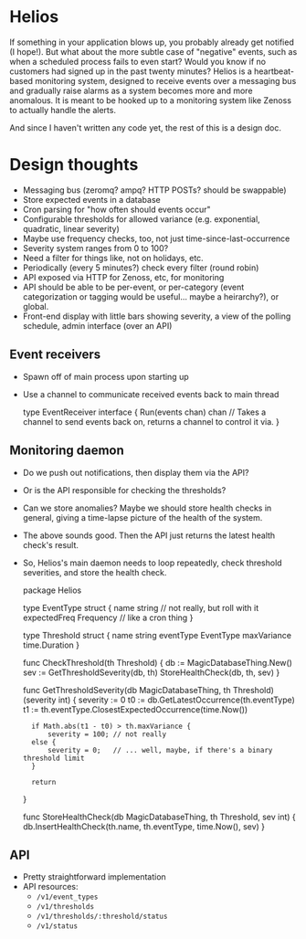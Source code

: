 # Helios

If something in your application blows up, you probably already get notified (I hope!). But what about the more subtle
case of "negative" events, such as when a scheduled process fails to even start? Would you know if no customers had
signed up in the past twenty minutes? Helios is a heartbeat-based monitoring system, designed to receive events over
a messaging bus and gradually raise alarms as a system becomes more and more anomalous. It is meant to be hooked up to
a monitoring system like Zenoss to actually handle the alerts.

And since I haven't written any code yet, the rest of this is a design doc.

# Design thoughts

* Messaging bus (zeromq? ampq? HTTP POSTs? should be swappable)
* Store expected events in a database
* Cron parsing for "how often should events occur"
* Configurable thresholds for allowed variance (e.g. exponential, quadratic, linear severity)
* Maybe use frequency checks, too, not just time-since-last-occurrence
* Severity system ranges from 0 to 100?
* Need a filter for things like, not on holidays, etc.
* Periodically (every 5 minutes?) check every filter (round robin)
* API exposed via HTTP for Zenoss, etc, for monitoring
* API should be able to be per-event, or per-category (event categorization or tagging would be
  useful... maybe a heirarchy?), or global.
* Front-end display with little bars showing severity, a view of the polling schedule, admin interface (over an API)

## Event receivers

* Spawn off of main process upon starting up
* Use a channel to communicate received events back to main thread


    type EventReceiver interface {
        Run(events chan) chan // Takes a channel to send events back on, returns a channel to control it via.
    }

## Monitoring daemon

* Do we push out notifications, then display them via the API?
* Or is the API responsible for checking the thresholds?
* Can we store anomalies? Maybe we should store health checks in general, giving a time-lapse picture of the
  health of the system.
* The above sounds good. Then the API just returns the latest health check's result.
* So, Helios's main daemon needs to loop repeatedly, check threshold severities, and store the health check.


    package Helios

    type EventType struct {
        name            string      // not really, but roll with it
        expectedFreq    Frequency   // like a cron thing
    }

    type Threshold struct {
        name            string
        eventType       EventType
        maxVariance     time.Duration
    }

    func CheckThreshold(th Threshold) {
        db  := MagicDatabaseThing.New()
        sev := GetThresholdSeverity(db, th)
        StoreHealthCheck(db, th, sev)
    }

    func GetThresholdSeverity(db MagicDatabaseThing, th Threshold) (severity int) {
        severity    := 0
        t0          := db.GetLatestOccurrence(th.eventType)
        t1          := th.eventType.ClosestExpectedOccurrence(time.Now())

        if Math.abs(t1 - t0) > th.maxVariance {
            severity = 100; // not really
        else {
            severity = 0;   // ... well, maybe, if there's a binary threshold limit
        }

        return
    }

    func StoreHealthCheck(db MagicDatabaseThing, th Threshold, sev int) {
        db.InsertHealthCheck(th.name, th.eventType, time.Now(), sev)
    }

## API

* Pretty straightforward implementation
* API resources:
    * `/v1/event_types`
    * `/v1/thresholds`
    * `/v1/thresholds/:threshold/status`
    * `/v1/status`